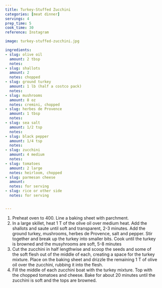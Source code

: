 ```yaml
---
title: Turkey-Stuffed Zucchini
categories: [meat dinner]
servings: 4
prep_time: 5
cook_time: 30
reference: Instagram

image: turkey-stuffed-zucchini.jpg

ingredients:
- slug: olive oil
  amount: 2 tbsp
  notes:
- slug: shallots
  amount: 2
  notes: chopped
- slug: ground turkey
  amount: 1 lb (half a costco pack)
  notes:
- slug: mushrooms
  amount: 8 oz
  notes: cremini, chopped
- slug: herbes de Provence
  amount: 1 tbsp
  notes:
- slug: sea salt
  amount: 1/2 tsp
  notes:
- slug: black pepper
  amount: 1/4 tsp
  notes:
- slug: zucchini
  amount: 4 medium
  notes:
- slug: tomatoes
  amount: 2 large
  notes: heirloom, chopped
- slug: parmesan cheese
  amount:
  notes: for serving
- slug: rice or other side
  notes: for serving


---
```


1. Preheat oven to 400. Line a baking sheet with parchment.
2. In a large skillet, heat 1 T of the olive oil over medium heat. Add the shallots and saute until soft and transparent, 2-3 minutes. Add the ground turkey, mushrooms, herbes de Provence, salt and pepper. Stir together and break up the turkey into smaller bits. Cook until the turkey is browned and the musyhrooms are soft, 5-8 minutes
3. Cut the zucchini in half lengthwise and scoop the seeds and some of the soft flesh out of the middle of each, creating a space for the turkey mixture. Place on the baking sheet and drizzle the remaining 1 T of olive oil over the zucchini, rubbing it into the flesh.
4. Fill the middle of each zucchini boat with the turkey mixture. Top with the chopped tomatoes and cheese. Bake for about 20 minutes until the zucchini is soft and the tops are browned.

